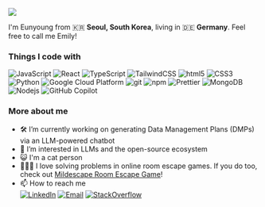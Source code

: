 
[<img src="https://github.com/user-attachments/assets/02eb74e5-f07b-4f13-88ae-d99bc0ca8bb4" />](https://codepen.io/carolineartz/pen/VwYwZaP)

I'm Eunyoung from 🇰🇷 **Seoul, South Korea**, living in 🇩🇪 **Germany**. Feel free to call me Emily!

### Things I code with
<p>
  <img alt="JavaScript" src="https://img.shields.io/badge/JavaScript-F7DF1E?style=flat-square&logo=javascript&logoColor=white" />
  <img alt="React" src="https://img.shields.io/badge/-React-45b8d8?style=flat-square&logo=react&logoColor=white" />
  <img alt="TypeScript" src="https://img.shields.io/badge/-TypeScript-007ACC?style=flat-square&logo=typescript&logoColor=white" />
  <img alt="TailwindCSS" src="https://img.shields.io/badge/tailwindcss-%2338B2AC.svg?style=flat-square&logo=tailwind-css&logoColor=white" />
  <img alt="html5" src="https://img.shields.io/badge/-HTML5-E34F26?style=flat-square&logo=html5&logoColor=white" />
  <img alt="CSS3" src="https://img.shields.io/badge/CSS3-1572B6?style=flat-square&logo=css3&logoColor=white" />
  <img alt="Python" src="https://img.shields.io/badge/Python-3776AB?style=flat-square&logo=python&logoColor=white" />
  <img alt="Google Cloud Platform" src="https://img.shields.io/badge/-Google_Cloud_Platform-1a73e8?style=flat-square&logo=google-cloud&logoColor=white" />
  <img alt="git" src="https://img.shields.io/badge/-Git-F05032?style=flat-square&logo=git&logoColor=white" />
  <img alt="npm" src="https://img.shields.io/badge/-NPM-CB3837?style=flat-square&logo=npm&logoColor=white" />
  <img alt="Prettier" src="https://img.shields.io/badge/-Prettier-F7B93E?style=flat-square&logo=prettier&logoColor=white" />
  <img alt="MongoDB" src="https://img.shields.io/badge/-MongoDB-13aa52?style=flat-square&logo=mongodb&logoColor=white" />
  <img alt="Nodejs" src="https://img.shields.io/badge/-Nodejs-43853d?style=flat-square&logo=Node.js&logoColor=white" />
  <img alt="GitHub Copilot" src="https://img.shields.io/badge/github_copilot-8957E5?style=flat-square&logo=github-copilot&logoColor=white" />
</p>

### More about me
- 🛠 I’m currently working on generating Data Management Plans (DMPs) via an LLM-powered chatbot
- 🌱 I’m interested in LLMs and the open-source ecosystem
- 😺 I'm a cat person
- 🕵🏻‍♀️ I love solving problems in online room escape games. If you do too, check out [Mildescape Room Escape Game](https://neat-escape.com/webgames/)!
- 📫 How to reach me
 <br> <a href="https://www.linkedin.com/in/y0ungchoi" target="_blank"><img alt="LinkedIn" src="https://img.shields.io/badge/linkedin-%230077B5.svg?&style=for-the-badge&logo=linkedin&logoColor=white" /></a> <a href="mailto:youngchoi2094@gmail.com"><img alt="Email" src="https://img.shields.io/badge/Gmail-D14836?style=for-the-badge&logo=gmail&logoColor=white" /></a> <a href="https://stackoverflow.com/users/6638699/emily-c"><img alt="StackOverflow" src="https://img.shields.io/badge/-Stackoverflow-FE7A16?style=for-the-badge&logo=stack-overflow&logoColor=white" /></a> 

